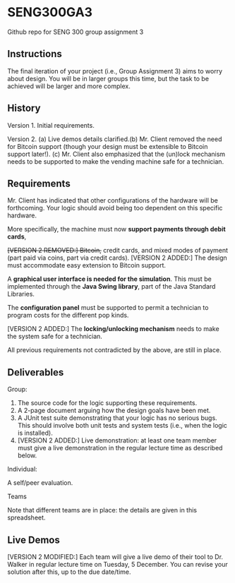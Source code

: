 # SENG300GA3
Github repo for SENG 300 group assignment 3

## Instructions
 
The final iteration of your project (i.e., Group Assignment 3) aims to worry about design.  You will be in larger groups this time, but the task to be achieved will be larger and more complex.

## History

Version 1.  Initial requirements.

Version 2. (a) Live demos details clarified.(b) Mr. Client removed the need for Bitcoin support (though your design must be extensible to Bitcoin support later!).  (c) Mr. Client also emphasized that the (un)lock mechanism needs to be supported to make the vending machine safe for a technician.

## Requirements


Mr. Client has indicated that other configurations of the hardware will be forthcoming.  Your logic should avoid being too dependent on this specific hardware.

More specifically, the machine must now **support payments through debit cards**, 

~~[VERSION 2 REMOVED:] Bitcoin,~~ credit cards, and mixed modes of payment (part paid via coins, part via credit cards).  [VERSION 2 ADDED:] The design must accommodate easy extension to Bitcoin support.

A **graphical user interface is needed for the simulation**.  This must be implemented through the **Java Swing library**, part of the Java Standard Libraries.

The **configuration panel** must be supported to permit a technician to program costs for the different pop kinds.

[VERSION 2 ADDED:] The **locking/unlocking mechanism** needs to make the system safe for a technician.

All previous requirements not contradicted by the above, are still in place.

## Deliverables

Group:

1. The source code for the logic supporting these requirements.
2. A 2-page document arguing how the design goals have been met.
3. A JUnit test suite demonstrating that your logic has no serious bugs.  This should involve both unit tests and system tests (i.e., when the logic is installed).
4. [VERSION 2 ADDED:] Live demonstration: at least one team member must give a live demonstration in the regular lecture time as described below.

Individual:

A self/peer evaluation.


Teams

Note that different teams are in place: the details are given in this spreadsheet.

## Live Demos

[VERSION 2 MODIFIED:] Each team will give a live demo of their tool to Dr. Walker in regular lecture time on Tuesday, 5 December.  You can revise your solution after this, up to the due date/time.
